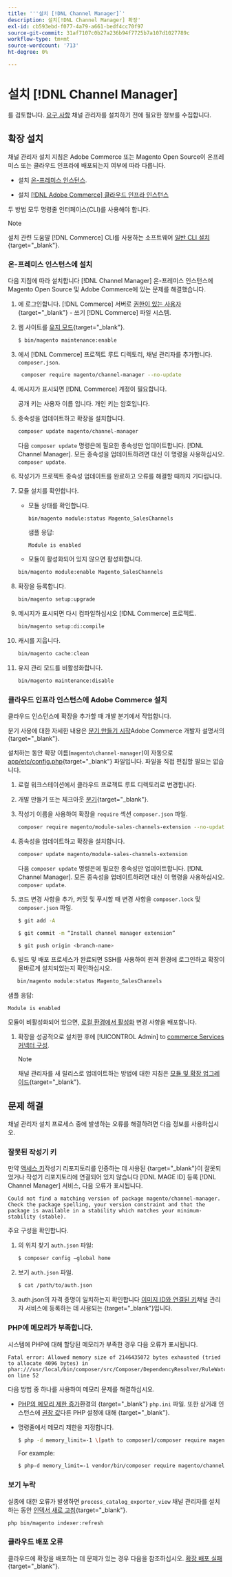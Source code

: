 ```yaml
---
title: '''설치 [!DNL Channel Manager]`'
description: 설치[!DNL Channel Manager] 확장'
exl-id: cb593ebd-f077-4a79-a661-bedf4cc70f97
source-git-commit: 31af7107c0b27a236b94f7725b7a107d1027789c
workflow-type: tm+mt
source-wordcount: '713'
ht-degree: 0%

---
```



# 설치 [!DNL Channel Manager]

를 검토합니다. [요구 사항](onboard.md#requirements) 채널 관리자를 설치하기 전에 필요한 정보를 수집합니다.

## 확장 설치

채널 관리자 설치 지침은 Adobe Commerce 또는 Magento Open Source이 온프레미스 또는 클라우드 인프라에 배포되는지 여부에 따라 다릅니다.

- 설치 [온-프레미스 인스턴스](#install-on-an-on-premises-instance).

- 설치 [[!DNL Adobe Commerce] 클라우드 인프라 인스턴스](#install-adobe-commerce-on-cloud-infrastructure)

두 방법 모두 명령줄 인터페이스(CLI)를 사용해야 합니다.

>[!NOTE]
>
>설치 관련 도움말 [!DNL Commerce] CLI를 사용하는 소프트웨어 [일반 CLI 설치](https://devdocs.magento.com/extensions/install/){target=&quot;_blank&quot;}.

### 온-프레미스 인스턴스에 설치

다음 지침에 따라 설치합니다 [!DNL Channel Manager] 온-프레미스 인스턴스에 Magento Open Source 및 Adobe Commerce에 있는 문제를 해결했습니다.

1. 에 로그인합니다. [!DNL Commerce] 서버로 [권한이 있는 사용자](https://devdocs.magento.com/guides/v2.4/install-gde/prereq/file-system-perms.html){target=&quot;_blank&quot;} - 쓰기 [!DNL Commerce] 파일 시스템.

1. 웹 사이트를 [유지 모드](https://devdocs.magento.com/guides/v2.4/install-gde/install/cli/install-cli-subcommands-maint.html){target=&quot;_blank&quot;}.

   ```bash
   $ bin/magento maintenance:enable
   ```

1. 에서 [!DNL Commerce] 프로젝트 루트 디렉토리, 채널 관리자를 추가합니다. `composer.json`.

   ```bash
    composer require magento/channel-manager --no-update
   ```

1. 메시지가 표시되면 [!DNL Commerce] 계정이 필요합니다.

   공개 키는 사용자 이름 입니다. 개인 키는 암호입니다.

1. 종속성을 업데이트하고 확장을 설치합니다.

   ```bash
   composer update magento/channel-manager
   ```

   다음 `composer update` 명령은에 필요한 종속성만 업데이트합니다. [!DNL Channel Manager]. 모든 종속성을 업데이트하려면 대신 이 명령을 사용하십시오. `composer update`.

1. 작성기가 프로젝트 종속성 업데이트를 완료하고 오류를 해결할 때까지 기다립니다.

1. 모듈 설치를 확인합니다.

   - 모듈 상태를 확인합니다.

      ```bash
      bin/magento module:status Magento_SalesChannels
      ```
      샘플 응답:

      ```terminal
      Module is enabled
      ```

   - 모듈이 활성화되어 있지 않으면 활성화합니다.

   ```bash
   bin/magento module:enable Magento_SalesChannels
   ```

1. 확장을 등록합니다.

   ```bash
   bin/magento setup:upgrade
   ```

1. 메시지가 표시되면 다시 컴파일하십시오 [!DNL Commerce] 프로젝트.

   ```bash
   bin/magento setup:di:compile
   ```

1. 캐시를 지웁니다.

   ```bash
   bin/magento cache:clean
   ```

1. 유지 관리 모드를 비활성화합니다.

   ```bash
   bin/magento maintenance:disable
   ```

### 클라우드 인프라 인스턴스에 Adobe Commerce 설치

클라우드 인스턴스에 확장을 추가할 때 개발 분기에서 작업합니다.

분기 사용에 대한 자세한 내용은 [분기 만들기 시작](https://devdocs.magento.com/cloud/env/environments-start.html#getstarted)Adobe Commerce 개발자 설명서의 {target=&quot;_blank&quot;}.

설치하는 동안 확장 이름(`magento\channel-manager`)이 자동으로 [app/etc/config.php](https://devdocs.magento.com/cloud/live/sens-data-over.html#configuration-data){target=&quot;_blank&quot;} 파일입니다. 파일을 직접 편집할 필요는 없습니다.

1. 로컬 워크스테이션에서 클라우드 프로젝트 루트 디렉토리로 변경합니다.

1. 개발 만들기 또는 체크아웃 [분기](https://devdocs-beta.magento.com/cloud/env/environments-start.html#getstarted){target=&quot;_blank&quot;}.

1. 작성기 이름을 사용하여 확장을 `require` 섹션 `composer.json` 파일.

   ```bash
   composer require magento/module-sales-channels-extension --no-update
   ```

1. 종속성을 업데이트하고 확장을 설치합니다.

   ```bash
   composer update magento/module-sales-channels-extension
   ```

   다음 `composer update` 명령은에 필요한 종속성만 업데이트합니다. [!DNL Channel Manager]. 모든 종속성을 업데이트하려면 대신 이 명령을 사용하십시오. `composer update`.

1. 코드 변경 사항을 추가, 커밋 및 푸시할 때 변경 사항을 `composer.lock` 및 `composer.json` 파일.

   ```bash
   $ git add -A
   ```

   ```bash
   $ git commit -m “Install channel manager extension” 
   ```

   ```bash
   $ git push origin <branch-name>
   ```

1. 빌드 및 배포 프로세스가 완료되면 SSH를 사용하여 원격 환경에 로그인하고 확장이 올바르게 설치되었는지 확인하십시오.

```bash
   bin/magento module:status Magento_SalesChannels
```

샘플 응답:

```terminal
Module is enabled
```

모듈이 비활성화되어 있으면, [로컬 환경에서 활성화](https://devdocs.magento.com/cloud/howtos/install-components.html#manage-extensions) 변경 사항을 배포합니다.


1. 확장을 성공적으로 설치한 후에 [!UICONTROL Admin] to [commerce Services 커넥터 구성](connect.md).

   >[!NOTE]
   >
   >채널 관리자를 새 릴리스로 업데이트하는 방법에 대한 지침은 [모듈 및 확장 업그레이드](https://experienceleague.adobe.com/docs/commerce-operations/upgrade-guide/modules/upgrade.html){target=&quot;_blank&quot;}.


## 문제 해결

채널 관리자 설치 프로세스 중에 발생하는 오류를 해결하려면 다음 정보를 사용하십시오.

### 잘못된 작성기 키

만약 [액세스 키](https://devdocs.magento.com/guides/v2.4/install-gde/prereq/connect-auth.html)작성기 리포지토리를 인증하는 데 사용된 {target=&quot;_blank&quot;}이 잘못되었거나 작성기 리포지토리에 연결되어 있지 않습니다 [!DNL MAGE ID] 등록 [!DNL Channel Manager] 서비스, 다음 오류가 표시됩니다.

```terminal
Could not find a matching version of package magento/channel-manager. Check the package spelling, your version constraint and that the package is available in a stability which matches your minimum-stability (stable).
```

주요 구성을 확인합니다.

1. 의 위치 찾기 `auth.json` 파일:

   ```bash
   $ composer config –global home
   ```

1. 보기 `auth.json` 파일.

   ```bash
   $ cat /path/to/auth.json
   ```

1. auth.json의 자격 증명이 일치하는지 확인합니다 [이미지 ID와 연결된 키](https://devdocs.magento.com/guides/v2.4/install-gde/prereq/connect-auth.html)채널 관리자 서비스에 등록하는 데 사용되는 {target=&quot;_blank&quot;}입니다.

### PHP에 메모리가 부족합니다.

시스템에 PHP에 대해 할당된 메모리가 부족한 경우 다음 오류가 표시됩니다.

```terminal
Fatal error: Allowed memory size of 2146435072 bytes exhausted (tried to allocate 4096 bytes) in phar:///usr/local/bin/composer/src/Composer/DependencyResolver/RuleWatchGraph.php on line 52
```

다음 방법 중 하나를 사용하여 메모리 문제를 해결하십시오.

- [PHP의 메모리 제한 증가](https://devdocs.magento.com/cloud/project/magento-app-php-ini.html#increase-php-memory-limit)환경의 {target=&quot;_blank&quot;} `php.ini` 파일. 또한 상거래 인스턴스에 [권장 값](https://devdocs.magento.com/guides/v2.4/install-gde/prereq/php-settings.html)다른 PHP 설정에 대해 {target=&quot;_blank&quot;}.

- 명령줄에서 메모리 제한을 지정합니다.

   ```bash
   $ php -d memory_limit=-1 \[path to composer]/composer require magento/payment-services.
   ```

   For example:

   ```bash
   $ php-d memory_limit=-1 vendor/bin/composer require magento/channel-manager
   ```

### 보기 누락

실종에 대한 오류가 발생하면 `process_catalog_exporter_view` 채널 관리자를 설치하는 동안 [인덱서 새로 고침](https://devdocs.magento.com/guides/v2.4/config-guide/cli/config-cli-subcommands-index.html#config-cli-subcommands-index-reindex){target=&quot;_blank&quot;}.

```bash
php bin/magento indexer:refresh
```

### 클라우드 배포 오류

클라우드에 확장을 배포하는 데 문제가 있는 경우 다음을 참조하십시오. [확장 배포 실패](https://devdocs.magento.com/cloud/trouble/trouble_comp-deploy-fail.html){target=&quot;_blank&quot;}.
